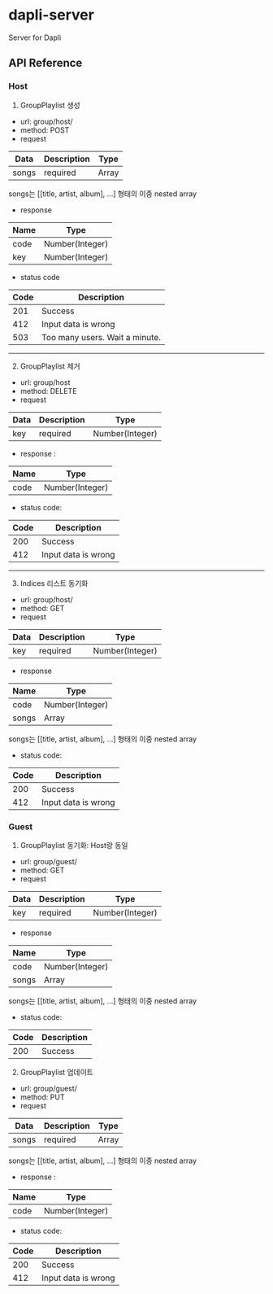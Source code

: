 # dapli-server
Server for Dapli

## API Reference

### Host

1. GroupPlaylist 생성

- url: group/host/
- method: POST
- request

|Data|Description|Type|
|---|---|---|
|songs|required|Array|
songs는 [[title, artist, album], ...] 형태의 이중 nested array

- response

|Name|Type|
|---|---|
|code|Number(Integer)|
|key|Number(Integer)|

- status code

|Code|Description|
|---|---|
|201|Success|
|412|Input data is wrong|
|503|Too many users. Wait a minute.|

-----

2. GroupPlaylist 제거

- url: group/host
- method: DELETE
- request

|Data|Description|Type|
|---|---|---|
|key|required|Number(Integer)|

- response :

|Name|Type|
|---|---|
|code|Number(Integer)|

- status code:

|Code|Description|
|---|---|
|200|Success|
|412|Input data is wrong|

-----

3. Indices 리스트 동기화

- url: group/host/
- method: GET
- request

|Data|Description|Type|
|---|---|---|
|key|required|Number(Integer)|

- response

|Name|Type|
|---|---|
|code|Number(Integer)|
|songs|Array|
songs는 [[title, artist, album], ...] 형태의 이중 nested array

- status code:

|Code|Description|
|---|---|
|200|Success|
|412|Input data is wrong|


### Guest

1. GroupPlaylist 동기화: Host랑 동일

- url: group/guest/
- method: GET
- request

|Data|Description|Type|
|---|---|---|
|key|required|Number(Integer)|

- response

|Name|Type|
|---|---|
|code|Number(Integer)|
|songs|Array|
songs는 [[title, artist, album], ...] 형태의 이중 nested array

- status code:

|Code|Description|
|---|---|
|200|Success|

2. GroupPlaylist 업데이트

- url: group/guest/
- method: PUT
- request

|Data|Description|Type|
|---|---|---|
|songs|required|Array|
songs는 [[title, artist, album], ...] 형태의 이중 nested array

- response :

|Name|Type|
|---|---|
|code|Number(Integer)|

- status code:

|Code|Description|
|---|---|
|200|Success|
|412|Input data is wrong|
